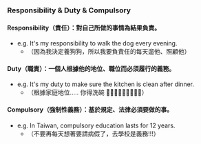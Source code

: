### Responsibility & Duty & Compulsory

#### **Responsibility**（責任）：對自己所做的事情為結果負責。
- e.g. It's my responsibility to walk the dog every evening.
  - （因為我決定養狗狗，所以我要負責任的每天遛他、照顧他）

#### **Duty**（職責）：一個人根據他的地位、職位而必須履行的義務。
- e.g. It's my duty to make sure the kitchen is clean after dinner.
  - （根據家庭地位..... 你得洗碗 🤦🏻‍♀️🤦🏻‍♀️🤦🏻‍♀️）

#### **Compulsory**（強制性義務）：基於規定、法律必須要做的事。
- e.g. In Taiwan, compulsory education lasts for 12 years.
  - （不要再每天想著要請病假了，去學校是義務!!!）